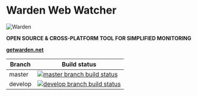 # Warden Web Watcher

![Warden](http://spetz.github.io/img/warden_logo.png)

**OPEN SOURCE & CROSS-PLATFORM TOOL FOR SIMPLIFIED MONITORING**

**[getwarden.net](http://getwarden.net)**

|Branch             |Build status                                                  
|-------------------|-----------------------------------------------------
|master             |[![master branch build status](https://api.travis-ci.org/warden-stack/Warden.Watchers.Web.svg?branch=master)](https://travis-ci.org/warden-stack/Warden.Watchers.Web)
|develop            |[![develop branch build status](https://api.travis-ci.org/warden-stack/Warden.Watchers.Web.svg?branch=develop)](https://travis-ci.org/warden-stack/Warden.Watchers.Web/branches)